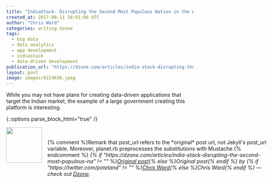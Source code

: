 ```yaml
---
title: "IndiaStack- Disrupting the Second Most Populous Nation in the World"
created_at: 2017-08-11 18:01:08 UTC
author: "Chris Ward"
categories: writing dzone
tags:
  - big data
  - data analytics
  - app development
  - indiastack
  - data-driven development
publication_url: "https://dzone.com/articles/india-stack-disrupting-the-second-most-populous-na"
layout: post
image: images/6224626.jpeg
---
```

While you may not have plans for creating data-driven applications that target the Indian market, the example of a large government creating this platform is interesting.


{::options parse_block_html="true" /}
<div class="author">
   <img src="https://www.rss-specifications.com/rss-spec-rss.gif" style="width: 96px; height: 96;">
   <span style="position: absolute; padding: 32px 15px;">{% comment %}Remark that post_url refers to the *original* post url, not Jekyll's post_url variable. Moreover, planet.rb preprocesses the substitutions with Mustache.{% endcomment %}
      <i>{% if "https://dzone.com/articles/india-stack-disrupting-the-second-most-populous-na" != "" %}<a href="https://dzone.com/articles/india-stack-disrupting-the-second-most-populous-na">Original post</a>{% else %}Original post{% endif %} by {% if "https://twitter.com/poteland" != "" %}<a href="https://twitter.com/poteland">Chris Ward</a>{% else %}Chris Ward{% endif %} &mdash; check out <a href="https://dzone.com">Dzone</a>.</i>
  </span>
</div>
